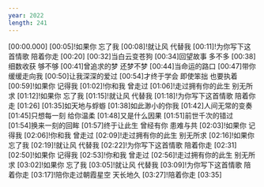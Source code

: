 ```yaml
---
year: 2022
length: 241
---
```

[00:00.000]
[00:05]!如果你 忘了我
[00:08]!就让风 代替我
[00:11]!为你写下这首情歌 陪着你走
[00:20]
[00:32]当白云变苍狗
[00:34]回望故事 多不多
[00:38]细数收获 够不够
[00:41]曾追求的梦 还梦不梦
[00:44]当命运的路口
[00:47]带你缓缓走向我
[00:50]让我深深的爱过
[00:54]才终于学会 即使笨拙 也要执着
[00:59]!如果你 记得我
[01:02]!你和我 曾走过
[01:06]!走过拥有你的此生 别无所求
[01:12]!如果你 忘了我
[01:15]!就让风 代替我
[01:18]!为你写下这首情歌 陪着你走
[01:26]
[01:35]如天地与蜉蝣
[01:38]如此渺小的你我
[01:42]人间无常的变奏
[01:45]只想每一刻 给你温柔
[01:48]又是什么因果
[01:51]前世千次的错过
[01:54]换来一刻的回眸
[01:57]终于让此生 曾经有你 患难与共
[02:03]!如果你 记得我
[02:06]!你和我 曾走过
[02:09]!走过拥有你的此生 别无所求
[02:16]!如果你 忘了我
[02:19]!就让风 代替我
[02:22]!为你写下这首情歌 陪着你走
[02:31]
[02:50]!如果你 记得我
[02:53]!你和我 曾走过
[02:56]!走过拥有你的此生 别无所求
[03:02]!如果你 忘了我
[03:05]!就让风 代替我
[03:09]!为你写下这首情歌 陪着你走
[03:17]!陪你走过朝霞星空 天长地久
[03:27]!陪着你走
[03:35]
